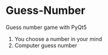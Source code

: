 # Guess-Number
 Guess number game with PyQt5
 1) You choose a number in your mind
 2) Computer guess number
